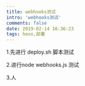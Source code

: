 ```yaml
---
title: webhooks测试
intro: 'webhooks测试'
comments: false
date: 2019-02-14 16:36:23
tags: hexo,部署
---
```


1.先进行 deploy.sh 脚本测试

2.进行node webhooks.js 测试

3.人
